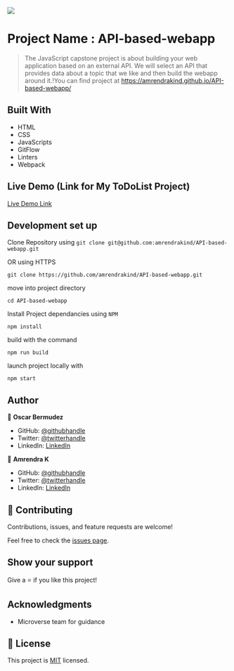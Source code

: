 
![](https://img.shields.io/badge/Microverse-blueviolet)

# Project Name : API-based-webapp

>The JavaScript capstone project is about building your web application based on an external API. We will select an API that provides data about a topic that we like and then build the webapp around it.!You can find project at https://amrendrakind.github.io/API-based-webapp/


## Built With

- HTML
- CSS
- JavaScripts
- GitFlow
- Linters
- Webpack


## Live Demo (Link for My ToDoList Project)

[Live Demo Link](https://amrendrakind.github.io/API-based-webapp)


## Development set up

Clone Repository  using 
`git clone git@github.com:amrendrakind/API-based-webapp.git` 

OR  using HTTPS

`git clone https://github.com/amrendrakind/API-based-webapp.git` 

move into project directory

`cd API-based-webapp`

Install  Project dependancies using `NPM` 

`npm install`

build with the command 

`npm run build`

launch project locally with 

`npm start`

## Author

👤 **Oscar Bermudez**

- GitHub: [@githubhandle](https://github.com/zkr024)
- Twitter: [@twitterhandle](https://twitter.com/zkr024)
- LinkedIn: [LinkedIn](https://linkedin.com/in/oscar-bermudez-07908222a)

👤 **Amrendra K**

- GitHub: [@githubhandle](https://github.com/amrendrakind)
- Twitter: [@twitterhandle](https://twitter.com/amrendrak_)
- LinkedIn: [LinkedIn](https://linkedin.com/in/amrendraakumar)


## 🤝 Contributing

Contributions, issues, and feature requests are welcome!

Feel free to check the [issues page](../../issues/).

## Show your support

Give a ⭐️ if you like this project!

## Acknowledgments

- Microverse team for guidance

## 📝 License

This project is [MIT](./MIT.md) licensed.
